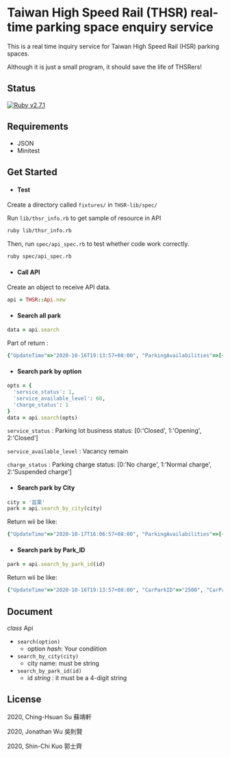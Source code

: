 # Taiwan High Speed Rail (THSR) real-time parking space enquiry service

This is a real time inquiry service for Taiwan High Speed Rail (HSR) parking spaces. 

Although it is just a small program, it should save the life of THSRers!

## Status

[![Ruby v2.7.1](https://img.shields.io/badge/Ruby-2.7.1-green)](https://www.ruby-lang.org/en/news/2020/03/31/ruby-2-7-1-released/)

## Requirements

* JSON
* Minitest

## Get Started

* #### Test 

Create a directory called `fixtures/` in `THSR-lib/spec/` 

Run `lib/thsr_info.rb` to get sample of resource in API

```bash
ruby lib/thsr_info.rb
```

Then, run `spec/api_spec.rb`  to test whether code work correctly.

```bash
ruby spec/api_spec.rb
```

* #### Call API

Create an object to receive API data.

```ruby
api = THSR::Api.new
```

* #### Search all park

```ruby
data = api.search
```

Part of return : 

```ruby
{"UpdateTime"=>"2020-10-16T19:13:57+08:00", "ParkingAvailabilities"=>[{"CarParkID"=>"2100", "CarParkName"=>"高鐵桃園站戶外短期停車場(P1)", "TotalSpaces"=>46, "AvailableSpaces"=>30, "ServiceStatus"=>1, "FullStatus"=>0, "ChargeStatus"=>1, "DataCollectTime"=>"2020-10-16T19:13:12+08:00"}, {"CarParkID"=>"2200", "CarParkName"=>"高鐵桃園站戶外短期停車場(P2)", "TotalSpaces"=>55, "AvailableSpaces"=>18, "ServiceStatus"=>1, "FullStatus"=>0, "ChargeStatus"=>1, "DataCollectTime"=>"2020-10-16T19:13:12+08:00"},...]}
```

* #### Search park by option

```ruby
opts = {
  'service_status': 1,
  'service_available_level': 60,
  'charge_status': 1
}
data = api.search(opts)
```

`service_status` : Parking lot business status: [0:'Closed', 1:'Opening', 2:'Closed']

`service_available_level` : Vacancy remain

`charge_status` : Parking charge status: [0:'No charge', 1:'Normal charge', 2:'Suspended charge']

* #### Search park by City

```ruby
city = '苗栗'
park = api.search_by_city(city)
```

Return wii be like:

```ruby
{"UpdateTime"=>"2020-10-17T16:06:57+08:00", "ParkingAvailabilities"=>[{"CarParkID"=>"2500", "CarParkName"=>"高鐵苗栗站戶外平面停車場(P1)", "TotalSpaces"=>449, "AvailableSpaces"=>290, "ServiceStatus"=>1, "FullStatus"=>0, "ChargeStatus"=>1, "DataCollectTime"=>"2020-10-17T16:06:12+08:00"}]}
```

* #### Search park by Park_ID

```ruby
park = api.search_by_park_id(id)
```

Return wii be like:

```ruby
{"UpdateTime"=>"2020-10-16T19:13:57+08:00", "CarParkID"=>"2500", "CarParkName"=>"高鐵苗栗站戶外平面停車場(P1)", "TotalSpaces"=>449, "AvailableSpaces"=>327, "ServiceStatus"=>1, "FullStatus"=>0, "ChargeStatus"=>1, "DataCollectTime"=>"2020-10-16T19:13:12+08:00"}
```

## Document

*class* Api

* `search(option)`
  * option *hash*: Your condiition
* `search_by_city(city)`
  * city name: must be string
* `search_by_park_id(id)`
  * id *string* : it must be a 4-digit string

## License

2020, Ching-Hsuan Su 蘇靖軒

2020, Jonathan Wu 吳則賢

2020, Shin-Chi Kuo 郭士齊